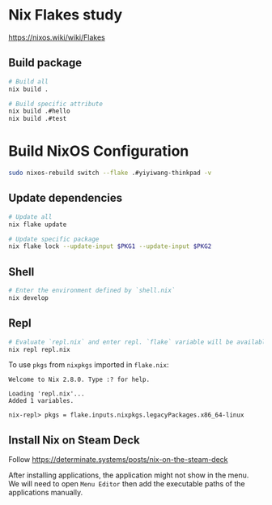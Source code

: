 # Nix Flakes study

https://nixos.wiki/wiki/Flakes

## Build package

```bash
# Build all
nix build .

# Build specific attribute
nix build .#hello
nix build .#test
```

# Build NixOS Configuration

```bash
sudo nixos-rebuild switch --flake .#yiyiwang-thinkpad -v
```

## Update dependencies

```bash
# Update all
nix flake update

# Update specific package
nix flake lock --update-input $PKG1 --update-input $PKG2
```

## Shell

```bash
# Enter the environment defined by `shell.nix`
nix develop
```

## Repl

```bash
# Evaluate `repl.nix` and enter repl. `flake` variable will be available
nix repl repl.nix
```

To use `pkgs` from `nixpkgs` imported in `flake.nix`:

```
Welcome to Nix 2.8.0. Type :? for help.

Loading 'repl.nix'...
Added 1 variables.

nix-repl> pkgs = flake.inputs.nixpkgs.legacyPackages.x86_64-linux
```

## Install Nix on Steam Deck

Follow https://determinate.systems/posts/nix-on-the-steam-deck

After installing applications, the application might not show in the menu.  
We will need to open `Menu Editor` then add the executable paths of the applications manually.
